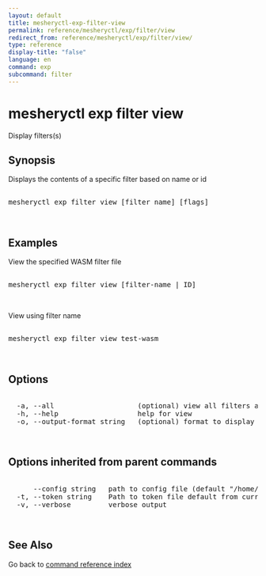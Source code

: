 ```yaml
---
layout: default
title: mesheryctl-exp-filter-view
permalink: reference/mesheryctl/exp/filter/view
redirect_from: reference/mesheryctl/exp/filter/view/
type: reference
display-title: "false"
language: en
command: exp
subcommand: filter
---
```


# mesheryctl exp filter view

Display filters(s)

## Synopsis

Displays the contents of a specific filter based on name or id

<pre class='codeblock-pre'>
<div class='codeblock'>
mesheryctl exp filter view [filter name] [flags]

</div>
</pre> 

## Examples

View the specified WASM filter file
<pre class='codeblock-pre'>
<div class='codeblock'>
mesheryctl exp filter view [filter-name | ID]	

</div>
</pre> 

View using filter name
<pre class='codeblock-pre'>
<div class='codeblock'>
mesheryctl exp filter view test-wasm

</div>
</pre> 

## Options

<pre class='codeblock-pre'>
<div class='codeblock'>
  -a, --all                    (optional) view all filters available
  -h, --help                   help for view
  -o, --output-format string   (optional) format to display in [json|yaml] (default "yaml")

</div>
</pre>

## Options inherited from parent commands

<pre class='codeblock-pre'>
<div class='codeblock'>
      --config string   path to config file (default "/home/runner/.meshery/config.yaml")
  -t, --token string    Path to token file default from current context
  -v, --verbose         verbose output

</div>
</pre>

## See Also

Go back to [command reference index](/reference/mesheryctl/) 
